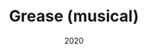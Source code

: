 ---
published: false
cancelled: COVID-19
layout: productions
title: Grease (musical)
date: 2020
category: musical
Theatre: The Alhambra Theatre & Dining
show_details:
- Music:
  - Jim Jacobs - wiki
  - Warren Casey - wiki
- Lyrics: 
  - Jim Jacobs
  - Warren Casey
- Book:
  - Jim Jacobs
  - Warren Casey
showtimes:
- 2020-04-30 11:00:00
- 2020-04-30 18:00:00
- 2020-05-01 18:00:00
- 2020-05-02 11:00:00
- 2020-05-02 18:00:00
- 2020-05-03 12:00:00
- 2020-05-03 18:00:00
- 2020-05-05 18:00:00
- 2020-05-06 18:00:00
- 2020-05-07 18:00:00
- 2020-05-08 18:00:00
- 2020-05-09 11:00:00
- 2020-05-09 18:00:00
- 2020-05-10 12:00:00
- 2020-05-10 18:00:00
- 2020-05-12 18:00:00
- 2020-05-13 18:00:00
- 2020-05-14 18:00:00
- 2020-05-15 18:00:00
- 2020-05-16 11:00:00
- 2020-05-16 18:00:00
- 2020-05-17 12:00:00
- 2020-05-17 18:00:00
- 2020-05-19 18:00:00
- 2020-05-20 18:00:00
- 2020-05-21 18:00:00
- 2020-05-22 18:00:00
- 2020-05-23 11:00:00
- 2020-05-23 18:00:00
- 2020-05-24 12:00:00
- 2020-05-24 18:00:00
- 2020-05-26 18:00:00
- 2020-05-27 18:00:00
- 2020-05-28 18:00:00
- 2020-05-29 18:00:00
- 2020-05-30 11:00:00
- 2020-05-30 18:00:00
- 2020-05-31 12:00:00
- 2020-05-31 18:00:00
- 2020-06-02 18:00:00
- 2020-06-03 18:00:00
- 2020-06-04 18:00:00
- 2020-06-05 18:00:00
- 2020-06-06 11:00:00
- 2020-06-06 18:00:00
- 2020-06-07 12:00:00
- 2020-06-07 18:00:00
external_links:
  "Alhambra Grease \u266B - Alhambra": https://www.alhambrajax.com/show/grease/
---